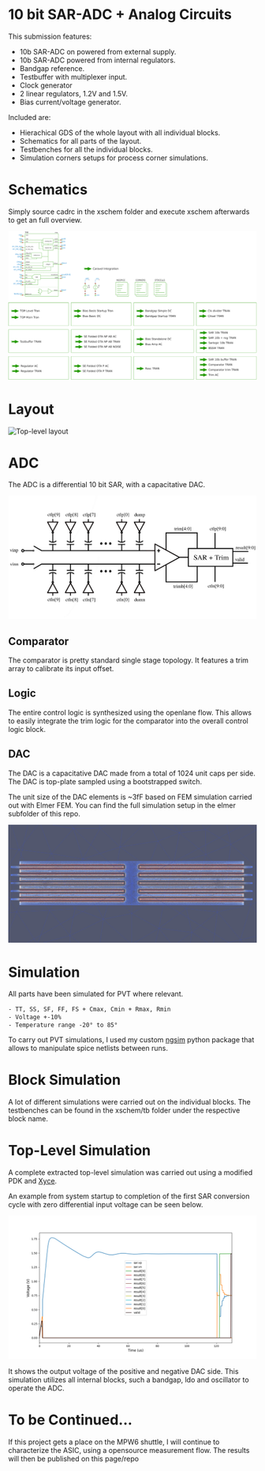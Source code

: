 # 10 bit SAR-ADC + Analog Circuits

This submission features:

- 10b SAR-ADC on powered from external supply.
- 10b SAR-ADC powered from internal regulators.
- Bandgap reference.
- Testbuffer with multiplexer input.
- Clock generator
- 2 linear regulators, 1.2V and 1.5V.
- Bias current/voltage generator.


Included are:

- Hierachical GDS of the whole layout with all individual blocks.
- Schematics for all parts of the layout.
- Testbenches for all the individual blocks.
- Simulation corners setups for process corner simulations.


# Schematics

Simply source cadrc in the xschem folder and execute 
xschem afterwards to get an full overview.

![Top Schematic](docs/pictures/xschem_top.png "Top Schematic")

# Layout

![Top-level layout](docs/pictures/top.png "Top-level layout")


# ADC

The ADC is a differential 10 bit SAR, with a capacitative DAC.

![SAR-Architecture](docs/pictures/sar_arch.png "SAR-Architecture")

## Comparator

The comparator is pretty standard single stage topology. It 
features a trim array to calibrate its input offset.

## Logic

The entire control logic is synthesized using the openlane flow.
This allows to easily integrate the trim logic for the 
comparator into the overall control logic block.

## DAC

The DAC is a capacitative DAC made from a total of 1024 unit caps
per side. The DAC is top-plate sampled using a bootstrapped switch.

The unit size of the DAC elements is ~3fF based on FEM simulation carried out
with Elmer FEM.
You can find the full simulation setup in the elmer subfolder of this repo.

![Elmer FEM](docs/pictures/mom_fem.png "DAC Section for Elmer FEM simulation")


# Simulation

All parts have been simulated for PVT where relevant.

    - TT, SS, SF, FF, FS + Cmax, Cmin + Rmax, Rmin
    - Voltage +-10%
    - Temperature range -20° to 85°

To carry out PVT simulations, I used my custom [ngsim](https://github.com/chrische-xx/ngsim) 
python package that allows to manipulate spice netlists between runs. 


# Block Simulation

A lot of different simulations were carried out on the individual blocks. 
The testbenches can be found in the xschem/tb folder under the respective
block name.


# Top-Level Simulation

A complete extracted top-level simulation was carried out using a modified
PDK and [Xyce](https://github.com/Xyce/Xyce).

An example from system startup to completion of the first SAR conversion cycle
with zero differential input voltage can be seen below.

![Top-Level Simulation](docs/pictures/top_sim.png "Top-Level Simulation")

It shows the output voltage of the positive and negative DAC side.
This simulation utilizes all internal blocks, such a bandgap, ldo and oscillator
to operate the ADC.


# To be Continued...

If this project gets a place on the MPW6 shuttle, I will continue
to characterize the ASIC, using a opensource measurement flow.
The results will then be published on this page/repo

